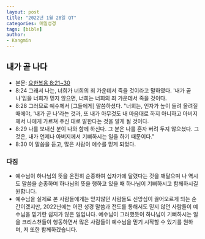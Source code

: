 ```yaml
---
layout: post
title: "2022년 1월 28일 QT"
categories: 매일성경
tags: [bible]
author:
- Kangmin
---
```


## 내가 곧 나다
- 본문: [요한복음 8:21~30](https://www.bskorea.or.kr/bible/korbibReadpage.php?version=SAENEW&book=jhn&chap=8&sec=21&cVersion=&fontSize=15px&fontWeight=normal#focus)
- 8:24 그래서 나는, 너희가 너희의 죄 가운데서 죽을 것이라고 말하였다. '내가 곧 나'임을 너희가 믿지 않으면, 너희는 너희의 죄 가운데서 죽을 것이다.
- 8:28 그러므로 예수께서 [그들에게] 말씀하셨다. "너희는, 인자가 높이 들려 올려질 때에야, '내가 곧 나'라는 것과, 또 내가 아무것도 내 마음대로 하지 아니하고 아버지께서 나에게 가르쳐 주신 대로 말한다는 것을 알게 될 것이다.
- 8:29 나를 보내신 분이 나와 함께 하신다. 그 분은 나를 혼자 버려 두지 않으셨다. 그것은, 내가 언제나 아버지께서 기뻐하시는 일을 하기 때문이다."
- 8:30 이 말씀을 듣고, 많은 사람이 예수를 믿게 되었다.

### 다짐
- 예수님이 하나님의 뜻을 온전히 순종하여 십자가에 달렸다는 것을 깨달으며 나 역시도 말씀을 순종하며 하나님의 뜻을 행하고 있을 때 하나님이 기뻐하시고 함께하시길 원합니다.
- 예수님을 실제로 본 사람들에게는 믿지않던 사람들도 신앙심이 끓어오르게 되는 순간이겠지만, 2022년에는 어떤 성경 말씀과 전도를 통해서도 믿지 않던 사람들이 예수님을 믿기란 쉽지가 않은 일입니다.
  예수님이 그러했듯이 하나님이 기뻐하시는 일을 크리스쳔들이 행동하면서 많은 사람들이 예수님을 믿기 시작할 수 있기를 원하며, 저 또한 함께하겠습니다.
